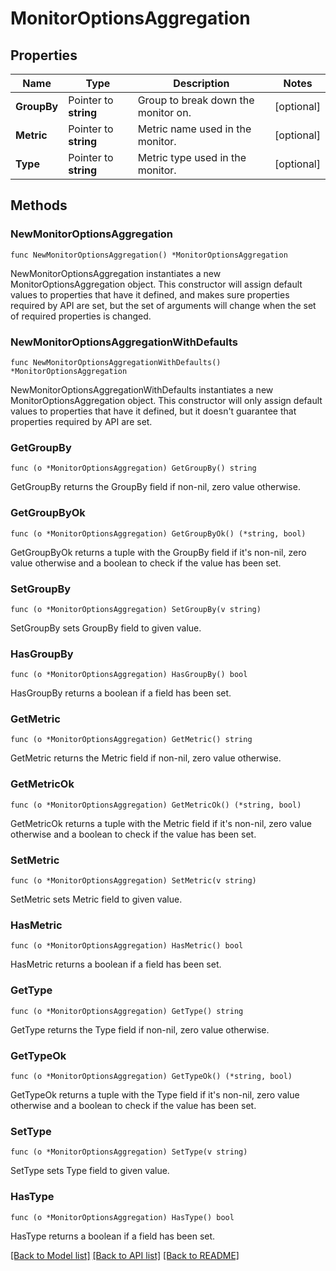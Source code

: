 # MonitorOptionsAggregation

## Properties

| Name        | Type                  | Description                         | Notes      |
| ----------- | --------------------- | ----------------------------------- | ---------- |
| **GroupBy** | Pointer to **string** | Group to break down the monitor on. | [optional] |
| **Metric**  | Pointer to **string** | Metric name used in the monitor.    | [optional] |
| **Type**    | Pointer to **string** | Metric type used in the monitor.    | [optional] |

## Methods

### NewMonitorOptionsAggregation

`func NewMonitorOptionsAggregation() *MonitorOptionsAggregation`

NewMonitorOptionsAggregation instantiates a new MonitorOptionsAggregation object.
This constructor will assign default values to properties that have it defined,
and makes sure properties required by API are set, but the set of arguments
will change when the set of required properties is changed.

### NewMonitorOptionsAggregationWithDefaults

`func NewMonitorOptionsAggregationWithDefaults() *MonitorOptionsAggregation`

NewMonitorOptionsAggregationWithDefaults instantiates a new MonitorOptionsAggregation object.
This constructor will only assign default values to properties that have it defined,
but it doesn't guarantee that properties required by API are set.

### GetGroupBy

`func (o *MonitorOptionsAggregation) GetGroupBy() string`

GetGroupBy returns the GroupBy field if non-nil, zero value otherwise.

### GetGroupByOk

`func (o *MonitorOptionsAggregation) GetGroupByOk() (*string, bool)`

GetGroupByOk returns a tuple with the GroupBy field if it's non-nil, zero value otherwise
and a boolean to check if the value has been set.

### SetGroupBy

`func (o *MonitorOptionsAggregation) SetGroupBy(v string)`

SetGroupBy sets GroupBy field to given value.

### HasGroupBy

`func (o *MonitorOptionsAggregation) HasGroupBy() bool`

HasGroupBy returns a boolean if a field has been set.

### GetMetric

`func (o *MonitorOptionsAggregation) GetMetric() string`

GetMetric returns the Metric field if non-nil, zero value otherwise.

### GetMetricOk

`func (o *MonitorOptionsAggregation) GetMetricOk() (*string, bool)`

GetMetricOk returns a tuple with the Metric field if it's non-nil, zero value otherwise
and a boolean to check if the value has been set.

### SetMetric

`func (o *MonitorOptionsAggregation) SetMetric(v string)`

SetMetric sets Metric field to given value.

### HasMetric

`func (o *MonitorOptionsAggregation) HasMetric() bool`

HasMetric returns a boolean if a field has been set.

### GetType

`func (o *MonitorOptionsAggregation) GetType() string`

GetType returns the Type field if non-nil, zero value otherwise.

### GetTypeOk

`func (o *MonitorOptionsAggregation) GetTypeOk() (*string, bool)`

GetTypeOk returns a tuple with the Type field if it's non-nil, zero value otherwise
and a boolean to check if the value has been set.

### SetType

`func (o *MonitorOptionsAggregation) SetType(v string)`

SetType sets Type field to given value.

### HasType

`func (o *MonitorOptionsAggregation) HasType() bool`

HasType returns a boolean if a field has been set.

[[Back to Model list]](../README.md#documentation-for-models) [[Back to API list]](../README.md#documentation-for-api-endpoints) [[Back to README]](../README.md)
